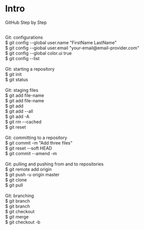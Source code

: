 # Intro
GitHub Step by Step 

<br />
Git: configurations <br />
$ git config --global user.name "FirstName LastName" <br />
$ git config --giobal user.email "your-email@email-provider.com" <br />
$ git config --global color.ui true <br />
$ git config --list <br />

<br />
Git: starting a repository <br />
$ git init <br />
$ git status <br />

<br />
Git: staging files <br />
$ git add file-name <br />
$ git add file-name <another-file-name> <yet-another-file-name> <br />
$ git add <br />
$ git add --all <br />
$ git add -A <br />
$ git rm --cached <file-name> <br />
$ git reset <file-name> <br />

<br />
Git: committing to a repository <br />
$ git commit -m "Add three files" <br />
$ git reset --soft HEAD <br />
$ git commit --amend -m <enter your message> <br />

<br />
Git: pulling and pushing from and to repositories <br />
$ git remote add origin <link> <br />
$ git push -u origin master <br />
$ git clone <clone> <br />
$ git pull <br />

<br />
Git: branching <br />
$ git branch <br />
$ git branch <branch-name> <br />
$ git checkout <branch-name> <br />
$ git merge <branch-name> <br />
$ git checkout -b <branch-name> <br />
